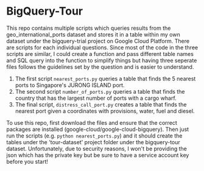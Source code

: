 # BigQuery-Tour

This repo contains multiple scripts which queries results from the geo_international_ports dataset and stores it in a table within my own dataset under the bigquery-trial project on Google Cloud Platform. There are scripts for each individual questions. Since most of the code in the three scripts are similar, I could create a function and pass different table names and SQL query into the function to simplify things but having three seperate files follows the guidelines set by the question and is easier to understand.

1. The first script `nearest_ports.py` queries a table that finds the 5 nearest ports to Singapore's JURONG ISLAND port.
2. The second script `number_of_ports.py` queries a table that finds the country that has the largest number of ports with a cargo wharf.
3. The final script, `distress_call_port.py` creates a table that finds the nearest port given a coordinates with provisions, water, fuel and diesel.

To use this repo, first download the files and ensure that the correct packages are installed (google-cloud/google-cloud-bigquery). Then just run the scripts (e.g. `python nearest_ports.py`) and it should create the tables under the 'tour-dataset' project folder under the bigquery-tour dataset. Unfortunately, due to security reasons, I won't be providing the json which has the private key but be sure to have a service account key before you start!
